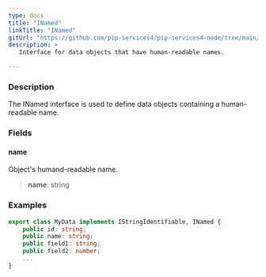 ```yaml
---
type: docs
title: "INamed"
linkTitle: "INamed"
gitUrl: "https://github.com/pip-services4/pip-services4-node/tree/main/pip-services4-data-node"
description: > 
   Interface for data objects that have human-readable names.

---
```


### Description

The INamed interface is used to define data objects containing a human-readable name.

### Fields

<span class="hide-title-link">

#### name
Object's humand-readable name.
> **name**: string

</span>

### Examples
```typescript
export class MyData implements IStringIdentifiable, INamed {
    public id: string;
    public name: string;
    public field1: string;
    public field2: number;
    ...
}
```


